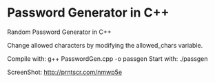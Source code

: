 # Password Generator in C++
Random Password Generator in C++

Change allowed characters by modifying the allowed_chars variable.

Compile with: g++ PasswordGen.cpp -o passgen
Start with: ./passgen

ScreenShot: http://prntscr.com/nmwp5e
